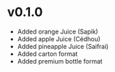 # v0.1.0
 - Added orange Juice (Sapik)
 - Added apple Juice (Cédhou)
 - Added pineapple Juice (Saifrai)
 - Added carton format
 - Added premium bottle format
